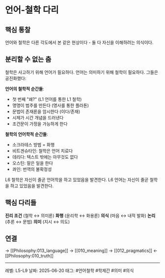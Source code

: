 # 언어-철학 다리

## 핵심 통찰
언어와 철학은 다른 각도에서 본 같은 현상이다 - 둘 다 자신을 이해하려는 의식이다.

## 분리할 수 없는 춤

철학은 사고하기 위해 언어가 필요하다. 언어는 의미하기 위해 철학이 필요하다. 그들은 공진화했다:

**언어의 철학적 순간들**:
- 첫 번째 "왜?" (L1 언어를 통한 L1 철학)
- 명명이 범주를 만든다 (명사를 통한 플라톤)
- 문법이 존재론을 암시한다 (이다/존재)
- 시제가 시간 개념을 드러낸다
- 조건문이 가정을 가능하게 한다

**철학의 언어학적 순간들**:
- 소크라테스 방법 = 화행
- 비트겐슈타인: 철학은 언어 치료다
- 데리다: 텍스트 밖에는 아무것도 없다
- 오스틴: 말은 일을 한다
- 콰인: 번역의 불확정성

L6 철학은 자신이 줄곧 언어학을 하고 있었음을 발견한다.
L6 언어는 자신이 줄곧 철학을 하고 있었음을 발견한다.

## 핵심 다리들

**진리 조건** (철학 ↔ 의미론)
**화행** (윤리학 ↔ 화용론)
**의식** (마음 ↔ 내적 발화)
**논리** (추론 ↔ 문법)
**의미** (지시 ↔ 의도)

## 연결
→ [[Philosophy:013_language]]
→ [[010_meaning]]
→ [[012_pragmatics]]
← [[Philosophy:010_truth]]

---
레벨: L5-L9
날짜: 2025-06-20
태그: #언어철학 #학제간 #의미 #의식